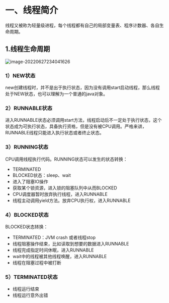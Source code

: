 # 一、线程简介

线程又被称为轻量级进程，每个线程都有自己的局部变量表、程序计数器、各自生命周期。

## 1.线程生命周期

![image-20220627234041626](https://cdn.jsdelivr.net/gh/JarvisTH/picbed/img/image-20220627234041626.png)

### 1）NEW状态

new创建线程时，并不是出于执行状态，因为没有调用start启动线程，那么线程处于NEW状态，也可以理解为一个普通的java对象。

### 2）RUNNABLE状态

进入RUNNABLE状态必须调用start方法，线程启动后不一定处于执行状态，这个状态成为可执行状态，具备执行资格，但是没有被CPU调用。严格来讲，RUNNABLE线程只能进入执行状态或者终止状态。

### 3）RUNNING状态

CPU调用线程执行代码。RUNNING状态可以发生的状态转换：

- TERMINATED
- BLOCKED状态：sleep、wait
- 进入了阻塞IO操作
- 获取某个锁资源，进入锁的阻塞队列中从而BLOCKED
- CPU调度器暂时放弃执行线程，进入RUNNABLE
- 线程主动调用yield方法。放弃CPU执行权，进入RUNNABLE

### 4）BLOCKED状态

BLOCKED状态转换：

- TERMINATED：JVM crash 或者线程stop
- 线程阻塞操作结束，比如读取到想要的数据进入RUNNABLE
- 线程完成指定时间休眠，进入RUNNABLE
- wait中的线程被其他线程唤醒，进入RUNNABLE
- 线程在阻塞过程中被打断

### 5）TERMINATED状态

- 线程运行结束
- 线程运行意外出错

